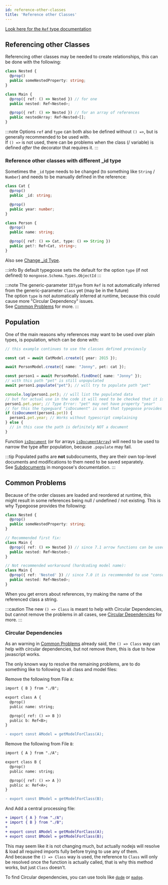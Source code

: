 ```yaml
---
id: reference-other-classes
title: 'Reference other Classes'
---
```


[Look here for the `Ref` type documentation](../../api/types/ref-type.md)

## Referencing other Classes

Referencing other classes may be needed to create relationships, this can be done with the following:

```ts
class Nested {
  @prop()
  public someNestedProperty: string;
}

class Main {
  @prop({ ref: () => Nested }) // for one
  public nested: Ref<Nested>;

  @prop({ ref: () => Nested }) // for an array of references
  public nestedArray: Ref<Nested>[];
}
```

:::note
Options `ref` and `type` can both also be defined without `() =>`, but is generally recommended to be used with.  
If `() =>` is not used, there can be problems when the class (/ variable) is defined *after* the decorator that requires it.
:::

### Reference other classes with different _id type

Sometimes the `_id` type needs to be changed (to something like `String` / `Number`) and needs to be manually defined in the reference:

```ts
class Cat {
  @prop()
  public _id: string;

  @prop()
  public year: number;
}

class Person {
  @prop()
  public name: string;

  @prop({ ref: () => Cat, type: () => String })
  public pet?: Ref<Cat, string>;
}
```

Also see [Change _id Type](./changeIDType.md).

:::info
By default typegoose sets the default for the option `type` (if not defined) to `mongoose.Schema.Types.ObjectId`
:::

:::note
The generic-parameter `IDType` from `Ref` is not automatically inferred from the generic-parameter `Class` yet (may be in the future)  
The option `type` is not automatically inferred at runtime, because this could cause more "Circular Dependency" issues.  
See [Common Problems](#common-problems) for more.
:::

## Population

One of the main reasons why references may want to be used over plain types, is population, which can be done with:

```ts
// this example continues to use the classes defined previously

const cat = await CatModel.create({ year: 2015 });

await PersonModel.create({ name: "Jonny", pet: cat });

const person1 = await PersonModel.findOne({ name: "Jonny" });
// with this path "pet" is still unpopulated
await person1.populate("pet"); // will try to populate path "pet"

console.log(person1.pet); // will list the populated data
// but for actual use in the code it will need to be checked that it is actually populated, because ".populate" may also fail
person1.pet.year; // Type Error: "pet" may not have property "year"
// for this the typeguard "isDocument" is used that typegoose provides
if (isDocument(person1.pet)) {
  person1.pet.year; // Works without typescript complaining
} else {
  // in this case the path is definitely NOT a document
}
```

Function [`isDocument`](../../api/functions/typeguards/isDocument.md#isdocument) (or for arrays [`isDocumentArray`](../../api/functions/typeguards/isDocument.md#isdocumentarray)) will need to be used to narrow the type after population, because `.populate` may fail.

:::tip
Populated paths are **not** subdocuments, they are their own top-level documents and modifications to them need to be saved separately.  
See [Subdocuments](https://mongoosejs.com/docs/subdocs.html) in mongoose's documentation.
:::

## Common Problems

Because of the order classes are loaded and reordered at runtime, this might result in some references being null / undefined / not existing. This is why Typegoose provides the following:

```ts
class Nested {
  @prop()
  public someNestedProperty: string;
}

// Recommended first fix:
class Main {
  @prop({ ref: () => Nested }) // since 7.1 arrow functions can be used to defer getting the type
  public nested: Ref<Nested>;
}

// Not recommended workaround (hardcoding model name):
class Main {
  @prop({ ref: 'Nested' }) // since 7.0 it is recommended to use "console.log(getName(Class))" to get the generated name once and hardcode it like shown here
  public nested: Ref<Nested>;
}
```

When you get errors about references, try making the name of the referenced class a string.

:::caution
The new `() => Class` is meant to help with Circular Dependencies, but cannot remove the problems in all cases, see [Circular Dependencies](#circular-dependencies) for more.
:::

### Circular Dependencies

As an warning in [Common Problems](#common-problems) already said, the `() => Class` way can help with circular dependencies, but not remove them, this is due to how javascript works.

The only known way to resolve the remaining problems, are to do something like to following to all class and model files:

Remove the following from File `A`:

```diff
import { B } from "./B";

export class A {
  @prop()
  public name: string;

  @prop({ ref: () => B })
  public b: Ref<B>;
}

- export const AModel = getModelForClass(A);
```

Remove the following from File `B`:

```diff
import { A } from "./A";

export class B {
  @prop()
  public name: string;

  @prop({ ref: () => A })
  public a: Ref<A>;
}

- export const BModel = getModelForClass(B);
```

And Add a central processing file:

```diff
+ import { A } from "./A";
+ import { B } from "./B";
+ 
+ export const AModel = getModelForClass(A);
+ export const BModel = getModelForClass(B);
```

This may seem like it is not changing much, but actually nodejs will resolve & load all required imports fully before trying to use any of them.  
And because the `() => Class` way is used, the reference to `Class` will only be resolved once the function is actually called, that is why this method works, but just `Class` doesn't.

To find Circular dependencies, you can use tools like [`dpdm`](https://www.npmjs.com/package/dpdm) or [`madge`](https://www.npmjs.com/package/madge).
